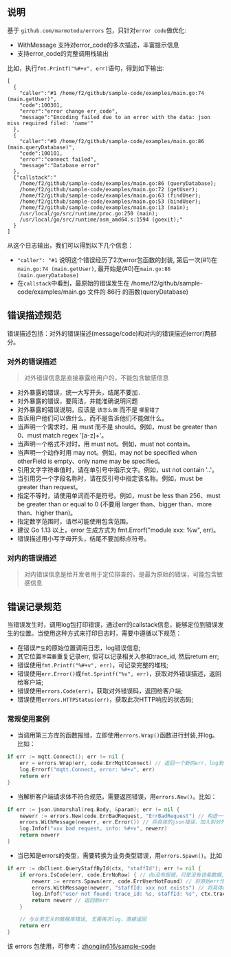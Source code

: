 ## 说明
基于 `github.com/marmotedu/errors` 包，只针对`error code`做优化:
- WithMessage 支持对error_code的多次描述，丰富提示信息
- 支持error_code的完整调用栈输出

比如，执行`fmt.Printf("%#+v", err)`语句，得到如下输出:

```
[
  {
    "caller":"#1 /home/f2/github/sample-code/examples/main.go:74 (main.getUser)",
    "code":100301,
    "error":"error change err_code",
    "message":"Encoding failed due to an error with the data: json miss required filed: 'name'"
  },
  {
    "caller":"#0 /home/f2/github/sample-code/examples/main.go:86 (main.queryDatabase)",
    "code":100101,
    "error":"connect failed",
    "message":"Database error"
  },
  {"callstack":"
    /home/f2/github/sample-code/examples/main.go:86 (queryDatabase);
    /home/f2/github/sample-code/examples/main.go:72 (getUser);
    /home/f2/github/sample-code/examples/main.go:63 (findUser);
    /home/f2/github/sample-code/examples/main.go:53 (bindUser);
    /home/f2/github/sample-code/examples/main.go:13 (main);
    /usr/local/go/src/runtime/proc.go:250 (main);
    /usr/local/go/src/runtime/asm_amd64.s:1594 (goexit);"
  }
]
```

从这个日志输出，我们可以得到以下几个信息：
- `"caller": "#1` 说明这个错误经历了2次error包函数的封装, 第后一次(#1)在`main.go:74 (main.getUser)`, 最开始是(#0)在`main.go:86 (main.queryDatabase)`
- 在`callstack`中看到，最原始的错误发生在 /home/f2/github/sample-code/examples/main.go 文件的 86行 的函数(queryDatabase)


## 错误描述规范

错误描述包括：对外的错误描述(message/code)和对内的错误描述(error)两部分。

### 对外的错误描述
> 对外错误信息是直接暴露给用户的，不能包含敏感信息

- 对外暴露的错误，统一大写开头，结尾不要加`.`
- 对外暴露的错误，要简洁，并能准确说明问题
- 对外暴露的错误说明，应该是 `该怎么做` 而不是 `哪里错了`
- 告诉用户他们可以做什么，而不是告诉他们不能做什么。
- 当声明一个需求时，用 must 而不是 should。例如，must be greater than 0、must match regex '[a-z]+'。
- 当声明一个格式不对时，用 must not。例如，must not contain。
- 当声明一个动作时用 may not。例如，may not be specified when otherField is empty、only name may be specified。
- 引用文字字符串值时，请在单引号中指示文字。例如，ust not contain '..'。
- 当引用另一个字段名称时，请在反引号中指定该名称。例如，must be greater than request。
- 指定不等时，请使用单词而不是符号。例如，must be less than 256、must be greater than or equal to 0 (不要用 larger than、bigger than、more than、higher than)。
- 指定数字范围时，请尽可能使用包含范围。
- 建议 Go 1.13 以上，error 生成方式为 fmt.Errorf("module xxx: %w", err)。
- 错误描述用小写字母开头，结尾不要加标点符号。

### 对内的错误描述
> 对内错误信息是给开发者用于定位排查的，是最为原始的错误，可能包含敏感信息

## 错误记录规范
当错误发生时，调用log包打印错误，通过err的callstack信息，能够定位到错误发生的位置。当使用这种方式来打印日志时，需要中遵循以下规范：

- 在错误`产生`的原始位置调用日志，log错误信息;
- 其它位置`不需要`重复记录err, 但可以记录相关入参和trace_id, 然后return err;
- 错误使用`fmt.Printf("%#+v", err)`，可记录完整的堆栈;
- 错误使用`err.Error()`或`fmt.Sprintf("%v", err)`，获取对外错误描述，返回给客户端;
- 错误使用`errors.Code(err)`，获取对外错误码，返回给客户端;
- 错误使用`errors.HTTPStatus(err)`，获取此次HTTP响应的状态码;


### 常规使用案例
- 当调用第三方库的函数报错，立即使用`errors.Wrap()`函数进行封装,并log。比如：
```go
if err := mqtt.Connect(); err != nil {
    err = errors.Wrap(err, code.ErrMqttConnect) // 返回一个新的err，log到日志
    log.Errorf("mqtt.Connect, error: %#+v", err)
    return err
}
```

- 当解析客户端请求体不符合规范，需要返回错误，用`errors.New()`。比如：
```go
if err := json.Unmarshal(req.Body, &param); err != nil {
    newerr := errors.New(code.ErrBadRequest, "ErrBadRequest") // 构造一个errors的类型
    errors.WithMessage(newerr, err.Error()) // 将具体的json错误，加入到对外错误的描述
    log.Infof("xxx bad request, info: %#+v", newerr)
    return newerr
}
```

- 当已知是errors的类型，需要转换为业务类型错误，用`errors.Spawn()`。比如
```go
if err := dbClient.QueryStaffById(ctx, "staffId"); err != nil {
    if errors.IsCode(err, code.ErrNoRow) { // db没有报错，只是没有该条数据,封装为ErrNoRow
        newerr := errors.Spawn(err, code.ErrUserNotFound) // 将原始err作为新错误的cause，方便定位根因，但根据业务逻辑，转换对外错误为UserNotFound
        errors.WithMessage(newerr, "staffId: xxx not exists") // 将具体的业务数据描述，反馈给前端
        log.Infof("user not found: trace_id: %s, staffId: %s", ctx.traceId, staffId) // 不需要重复log错误，只需记录相关业务参数，特别是trace_id
        return newerr // 返回新err
    }

    // 与业务无关的数据库错误, 无需再次log，直接返回
    return err
}
```

该 errors 包使用，可参考：[zhongjin616/sample-code](https://github.com/zhongjin616/sample-code/blob/master/README.md)
